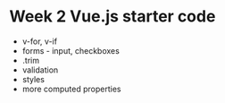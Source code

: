 # Week 2 Vue.js starter code  

* v-for, v-if 
* forms - input, checkboxes
* .trim
* validation
* styles
* more computed properties
